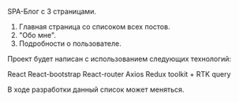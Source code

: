 SPA-Блог с 3 страницами.

1. Главная страница со списоком всех постов.
2. "Обо мне".
3. Подробности о пользователе.

Проект будет написан с использованием следующих технологий:

React
React-bootstrap
React-router
Axios
Redux toolkit + RTK query

В ходе разработки данный список может меняться.
